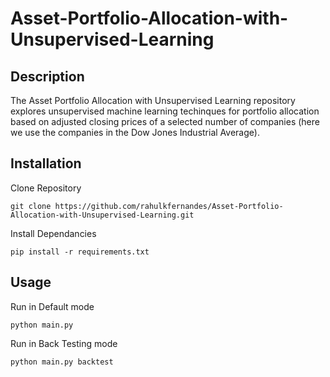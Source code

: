 # Asset-Portfolio-Allocation-with-Unsupervised-Learning

## Description 
The Asset Portfolio Allocation with Unsupervised Learning repository explores unsupervised machine learning techinques for portfolio allocation based on adjusted closing prices of a selected number of companies (here we use the companies in the Dow Jones Industrial Average).

## Installation
Clone Repository
```
git clone https://github.com/rahulkfernandes/Asset-Portfolio-Allocation-with-Unsupervised-Learning.git
```

Install Dependancies
```
pip install -r requirements.txt
```

## Usage
Run in Default mode
```
python main.py
```

Run in Back Testing mode
```
python main.py backtest
```
